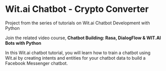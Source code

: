 # Wit.ai Chatbot - Crypto Converter
Project from the series of tutorials on Wit.ai Chatbot Development with Python

Join the related video course, **Chatbot Building: Rasa, DialogFlow & WIT.AI Bots with Python**

In this Wit.ai chatbot tutorial, you will learn how to train a chatbot using Wit.ai by creating intents and entities for your chatbot data to build a Facebook Messenger chatbot.

